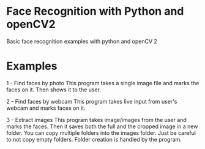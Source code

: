 # Face Recognition with Python and openCV2
 Basic face recognition examples with python and openCV 2
 
 # Examples
1 - Find faces by photo
This program takes a single image file and marks the faces on it. Then shows it to the user.

2 - Find faces by webcam
This program takes live input from user's webcam and marks faces on it.

3 - Extract images
This program takes image/images from the user and marks the faces. Then it saves both the full and the cropped image in a new folder. You can copy multiple folders into the images folder. Just be careful to not copy empty folders. Folder creation is handled by the program.
